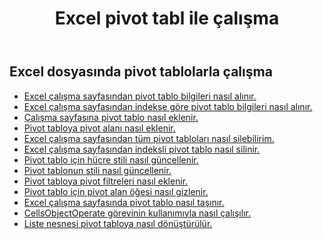 ﻿---
title: Excel pivot tabl ile çalışma
second_title: Aspose.Cells Cloud Documen
linktitle: PivotTable
type: docs
url: /tr/pivottables/
aliases: [/working-with-pivot-tables/]
keywords: Working with pivot table on an Excel worksheet
description: Aspose.Cells Cloud REST API'lerinin Excel çalışma sayfasındaki pivot tabloyla nasıl çalıştırılacağı. SDK, çeşitli geliştirme dillerini destekler. Bunlar arasında Android, C#, Go, Java, NodeJS, Perl, PHP, Python, Ruby ve Swift bulunur.
weight: 100
kwords: Excel, Office Bulut, REST API, Elektronik Tablo, PDF, CSV, Json, Markdown, Pivot Tablolar
---
## Excel dosyasında pivot tablolarla çalışma

- [Excel çalışma sayfasından pivot tablo bilgileri nasıl alınır.](/cells/tr/pivot-tables/get-all/)
- [Excel çalışma sayfasından indekse göre pivot tablo bilgileri nasıl alınır.](/cells/tr/pivot-tables/get/)
- [Çalışma sayfasına pivot tablo nasıl eklenir.](/cells/tr/pivot-tables/add/)
- [Pivot tabloya pivot alanı nasıl eklenir.](/cells/tr/pivot-tables/add-pivot-field/)
- [Excel çalışma sayfasından tüm pivot tabloları nasıl silebilirim.](/cells/tr/pivot-tables/clear/)
- [Excel çalışma sayfasından indeksli pivot tablo nasıl silinir.](/cells/tr/pivot-tables/delete/)
- [Pivot tablo için hücre stili nasıl güncellenir.](/cells/tr/pivot-tables/format/)
- [Pivot tablonun stili nasıl güncellenir.](/cells/tr/pivot-tables/format-all/)
- [Pivot tabloya pivot filtreleri nasıl eklenir.](/cells/tr/pivot-tables/add-filters/)
- [Pivot tablo için pivot alan öğesi nasıl gizlenir.](/cells/tr/pivot-tables/hide-pivot-field-item/)
- [Excel çalışma sayfasında pivot tablo nasıl taşınır.](/cells/tr/pivot-tables/move/)
- [CellsObjectOperate görevinin kullanımıyla nasıl çalışılır.](/cells/tr/working-with-pivot-table-using-cellsobjectoperate-task/)
- [Liste nesnesi pivot tabloya nasıl dönüştürülür.](/cells/tr/pivot-tables/convert-table-to-pivottable/)
